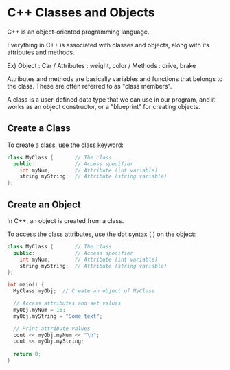 # C++ Classes and Objects

C++ is an object-oriented programming language.

Everything in C++ is associated with classes and objects, along with its attributes and methods.

Ex) Object : Car / Attributes : weight, color / Methods : drive, brake

Attributes and methods are basically variables and functions that belongs to the class. These are often referred to as "class members".

A class is a user-defined data type that we can use in our program, and it works as an object constructor, or a "blueprint" for creating objects.

## Create a Class

To create a class, use the class keyword:

~~~C++
class MyClass {       // The class
  public:             // Access specifier
    int myNum;        // Attribute (int variable)
    string myString;  // Attribute (string variable)
};
~~~

## Create an Object

In C++, an object is created from a class.

To access the class attributes, use the dot syntax (.) on the object:

~~~C++
class MyClass {       // The class
  public:             // Access specifier
    int myNum;        // Attribute (int variable)
    string myString;  // Attribute (string variable)
};

int main() {
  MyClass myObj;  // Create an object of MyClass

  // Access attributes and set values
  myObj.myNum = 15;
  myObj.myString = "Some text";

  // Print attribute values
  cout << myObj.myNum << "\n";
  cout << myObj.myString;
  
  return 0;
}
~~~
